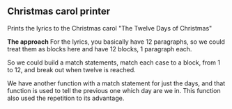 ## Christmas carol printer

Prints the lyrics to the Christmas carol "The Twelve Days of Christmas"

**The approach**
For the lyrics, you basically have 12 paragraphs, so we could treat them as blocks here and have 12 blocks, 1 paragraph each.

So we could build a match statements, match each case to a block, from 1 to 12, and break out when twelve is reached.

We have another function with a match statement for just the days, and that function is used to tell the previous one which day are we in.
This function also used the repetition to its advantage.
